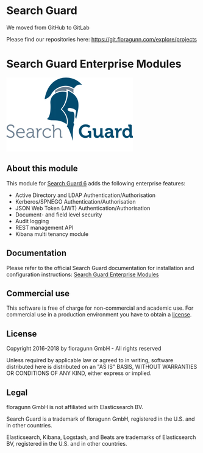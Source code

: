 # Search Guard

We moved from GitHub to GitLab

Please find our repositories here:
https://git.floragunn.com/explore/projects

# Search Guard Enterprise Modules

![Logo](https://raw.githubusercontent.com/floragunncom/sg-assets/master/logo/sg_dlic_small.png) 

## About this module
This module for [Search Guard 6](https://github.com/floragunncom/search-guard) adds the following enterprise features:

* Active Directory and LDAP Authentication/Authorisation
* Kerberos/SPNEGO Authentication/Authorisation
* JSON Web Token (JWT) Authentication/Authorisation
* Document- and field level security
* Audit logging
* REST management API
* Kibana multi tenancy module

## Documentation
Please refer to the official Search Guard documentation for installation and configuration instructions:
[Search Guard Enterprise Modules](http://docs.search-guard.com/latest/enterprise-modules)

## Commercial use
This software is free of charge for non-commercial and academic use. For commercial use in a production environment you have to obtain a [license](https://search-guard.com/licensing/). 

## License
Copyright 2016-2018 by floragunn GmbH - All rights reserved 

Unless required by applicable law or agreed to in writing, software
distributed here is distributed on an "AS IS" BASIS,
WITHOUT WARRANTIES OR CONDITIONS OF ANY KIND, either express or implied.

## Legal
floragunn GmbH is not affiliated with Elasticsearch BV.

Search Guard is a trademark of floragunn GmbH, registered in the U.S. and in other countries.

Elasticsearch, Kibana, Logstash, and Beats are trademarks of Elasticsearch BV, registered in the U.S. and in other countries.
